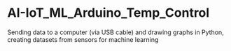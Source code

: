 # AI-IoT_ML_Arduino_Temp_Control
Sending data to a computer (via USB cable) and drawing graphs in Python, creating datasets from sensors for machine learning
